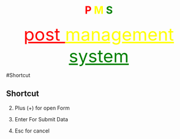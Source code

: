 <h1 style='text-align:center;' >
  <span style='color:red;'> P </span>
  <span style='color:yellow;'> M </span>
  <span style='color:green;'> S </span>
</h1>
<div style='marginTop: -25; text-align:center; font-size:xxx-large; '>
  <span style='color:red; text-decoration:underline;'> post </span>
  <span style='color:yellow; text-decoration:underline;'> management </span>
  <span style='color:green; text-decoration:underline;'> system </span>
</div>


#Shortcut

<h2> Shortcut </h2> 

2. Plus (+) for open Form

3. Enter For Submit Data

4. Esc for cancel